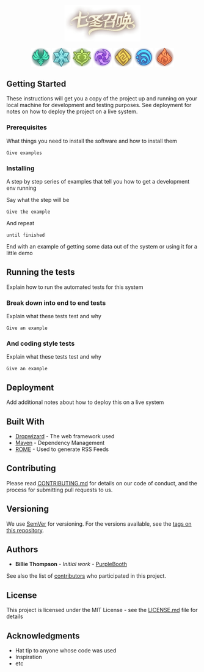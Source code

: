 <p align='center'>
  <img src='https://github.com/FliPPeD-Game/.github/raw/main/profile/images/logo.png' alt='' width='200'/>
<p>

<p align='center'>
  <img src='https://github.com/FliPPeD-Game/.github/raw/main/profile/images/element/anemo.png' alt='' width='50'/>
  <img src='https://github.com/FliPPeD-Game/.github/raw/main/profile/images/element/cryo.png' alt='' width='50'/>
  <img src='https://github.com/FliPPeD-Game/.github/raw/main/profile/images/element/dendro.png' alt='' width='50'/>
  <img src='https://github.com/FliPPeD-Game/.github/raw/main/profile/images/element/electro.png' alt='' width='50'/>
  <img src='https://github.com/FliPPeD-Game/.github/raw/main/profile/images/element/geo.png' alt='' width='50'/>
  <img src='https://github.com/FliPPeD-Game/.github/raw/main/profile/images/element/hydro.png' alt='' width='50'/>
  <img src='https://github.com/FliPPeD-Game/.github/raw/main/profile/images/element/pyro.png' alt='' width='50'/>
</p>

## Getting Started

These instructions will get you a copy of the project up and running on your local machine for development and testing purposes. See deployment for notes on how to deploy the project on a live system.

### Prerequisites

What things you need to install the software and how to install them

```
Give examples
```

### Installing

A step by step series of examples that tell you how to get a development env running

Say what the step will be

```
Give the example
```

And repeat

```
until finished
```

End with an example of getting some data out of the system or using it for a little demo

## Running the tests

Explain how to run the automated tests for this system

### Break down into end to end tests

Explain what these tests test and why

```
Give an example
```

### And coding style tests

Explain what these tests test and why

```
Give an example
```

## Deployment

Add additional notes about how to deploy this on a live system

## Built With

* [Dropwizard](http://www.dropwizard.io/1.0.2/docs/) - The web framework used
* [Maven](https://maven.apache.org/) - Dependency Management
* [ROME](https://rometools.github.io/rome/) - Used to generate RSS Feeds

## Contributing

Please read [CONTRIBUTING.md](https://gist.github.com/PurpleBooth/b24679402957c63ec426) for details on our code of conduct, and the process for submitting pull requests to us.

## Versioning

We use [SemVer](http://semver.org/) for versioning. For the versions available, see the [tags on this repository](https://github.com/your/project/tags).

## Authors

* **Billie Thompson** - *Initial work* - [PurpleBooth](https://github.com/PurpleBooth)

See also the list of [contributors](https://github.com/your/project/contributors) who participated in this project.

## License

This project is licensed under the MIT License - see the [LICENSE.md](LICENSE.md) file for details

## Acknowledgments

* Hat tip to anyone whose code was used
* Inspiration
* etc
